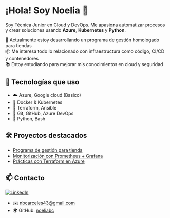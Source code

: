# ¡Hola! Soy Noelia 👋

Soy Técnica Junior en Cloud y DevOps. Me apasiona automatizar procesos y crear soluciones usando **Azure**, **Kubernetes** y **Python**. 

🔧 Actualmente estoy desarrollando un programa de gestión homologado para tiendas  
📦 Me interesa todo lo relacionado con infraestructura como código, CI/CD y contenedores  
📚 Estoy estudiando para mejorar mis conocimientos en cloud y seguridad

## 🧠 Tecnologías que uso
- ☁️ Azure, Google cloud (Basico)
- 🐳 Docker & Kubernetes
- 📜 Terraform, Ansible
- 🧩 Git, GitHub, Azure DevOps
- 🐍 Python, Bash

## 🛠 Proyectos destacados
- [Programa de gestión para tienda](https://github.com/usuario/gestion-tienda)
- [Monitorización con Prometheus + Grafana](https://github.com/usuario/monitoring-demo)
- [Prácticas con Terraform en Azure](https://github.com/usuario/terraform-azure)

## 📫 Contacto


[![LinkedIn](https://img.shields.io/badge/LinkedIn-Perfil-blue?style=for-the-badge&logo=linkedin)](https://linkedin.com/in/noelia-barba-carceles-2b694421b)
  
- ✉️ nbcarceles43@gmail.com  
- 🌍 GitHub: [noeliabc](https://github.com/noeliabc)

